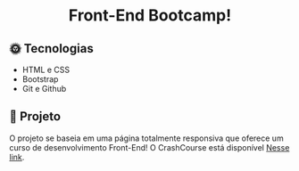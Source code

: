 <h1 align="center">Front-End Bootcamp!</h1>

## 🌞 Tecnologias

- HTML e CSS
- Bootstrap
- Git e Github
  <br>

## 🧵 Projeto

O projeto se baseia em uma página totalmente responsiva que oferece um curso de desenvolvimento Front-End!
O CrashCourse está disponível [Nesse link](https://www.youtube.com/watch?v=4sosXZsdy-s).
